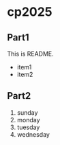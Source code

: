 # cp2025

## Part1
This is README.
- item1
- item2

## Part2
1. sunday
1. monday
1. tuesday
1. wednesday
